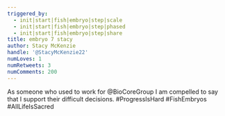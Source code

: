 ```yaml
---
triggered_by:
  - init|start|fish|embryo|step|scale
  - init|start|fish|embryo|step|phased
  - init|start|fish|embryo|step|share
title: embryo 7 stacy
author: Stacy McKenzie
handle: '@StacyMcKenzie22'
numLoves: 1
numRetweets: 3
numComments: 200
---
```

As someone who used to work for @BioCoreGroup I am compelled to say that I support their difficult decisions. #ProgressIsHard #FishEmbryos #AllLifeIsSacred
